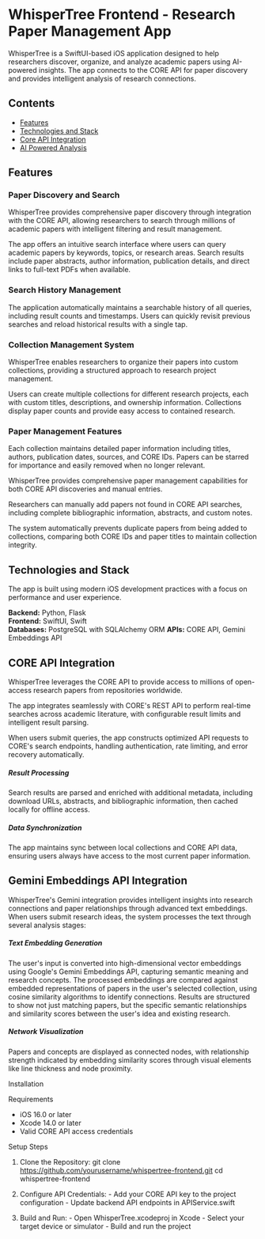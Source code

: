  # WhisperTree Frontend - Research Paper Management App

  WhisperTree is a SwiftUI-based iOS application designed to help researchers discover, organize, and analyze academic papers using AI-powered
  insights. The app connects to the CORE API for paper discovery and provides intelligent analysis of research connections.

  ## Contents

  - [Features](https://github.com/omatesh/front-end-whisper-tree-project#features)
  - [Technologies and Stack](https://github.com/omatesh/front-end-whisper-tree-project#technologies-and-stack)
  - [Core API Integration](https://github.com/omatesh/front-end-whisper-tree-project#core-api-integration)
  - [AI Powered Analysis](https://github.com/omatesh/front-end-whisper-tree-project#ai-powered-analysis)

  ## Features

  ### Paper Discovery and Search

  WhisperTree provides comprehensive paper discovery through integration with the CORE API, allowing researchers to search through millions of
  academic papers with intelligent filtering and result management.

  The app offers an intuitive search interface where users can query academic papers by keywords, topics, or research areas. Search results include
  paper abstracts, author information, publication details, and direct links to full-text PDFs when available.

  ### Search History Management

  The application automatically maintains a searchable history of all queries, including result counts and timestamps. Users can quickly revisit
  previous searches and reload historical results with a single tap.

  ### Collection Management System

  WhisperTree enables researchers to organize their papers into custom collections, providing a structured approach to research project management.

  Users can create multiple collections for different research projects, each with custom titles, descriptions, and ownership information. Collections
  display paper counts and provide easy access to contained research.

  ### Paper Management Features
  
  Each collection maintains detailed paper information including titles, authors, publication dates, sources, and CORE IDs. Papers can be starred for
  importance and easily removed when no longer relevant.
  
  WhisperTree provides comprehensive paper management capabilities for both CORE API discoveries and manual entries.

  Researchers can manually add papers not found in CORE API searches, including complete bibliographic information, abstracts, and custom notes.

  The system automatically prevents duplicate papers from being added to collections, comparing both CORE IDs and paper titles to maintain collection
  integrity.

  ## Technologies and Stack

  The app is built using modern iOS development practices with a focus on performance and user experience.

  **Backend:** Python, Flask <br />
  **Frontend:** SwiftUI, Swift <br />
  **Databases:** PostgreSQL with SQLAlchemy ORM
  **APIs:** CORE API, Gemini Embeddings API


  ## CORE API Integration

  WhisperTree leverages the CORE API to provide access to millions of open-access research papers from repositories worldwide.

  The app integrates seamlessly with CORE's REST API to perform real-time searches across academic literature, with configurable result limits and
  intelligent result parsing.

  When users submit queries, the app constructs optimized API requests to CORE's search endpoints, handling authentication, rate limiting, and error
  recovery automatically.

  ##### Result Processing

  Search results are parsed and enriched with additional metadata, including download URLs, abstracts, and bibliographic information, then cached
  locally for offline access.

  ##### Data Synchronization

  The app maintains sync between local collections and CORE API data, ensuring users always have access to the most current paper information.


  ##  Gemini Embeddings API Integration

  WhisperTree's Gemini integration provides intelligent insights into research connections and paper relationships through advanced text embeddings.
  When users submit research ideas, the system processes the text through several analysis stages:

  ##### Text Embedding Generation

  The user's input is converted into high-dimensional vector embeddings using Google's Gemini Embeddings API, capturing semantic meaning and research
  concepts.
  The processed embeddings are compared against embedded representations of papers in the user's selected collection, using cosine similarity
  algorithms to identify connections.
  Results are structured to show not just matching papers, but the specific semantic relationships and similarity scores between the user's idea and
  existing research.

  ##### Network Visualization

  Papers and concepts are displayed as connected nodes, with relationship strength indicated by embedding similarity scores through visual elements
  like line thickness and node proximity.


  Installation

  Requirements

  - iOS 16.0 or later
  - Xcode 14.0 or later
  - Valid CORE API access credentials

  Setup Steps

  1. Clone the Repository:
  git clone https://github.com/yourusername/whispertree-frontend.git
  cd whispertree-frontend

  2. Configure API Credentials:
    - Add your CORE API key to the project configuration
    - Update backend API endpoints in APIService.swift
     
  3. Build and Run:
    - Open WhisperTree.xcodeproj in Xcode
    - Select your target device or simulator
    - Build and run the project



